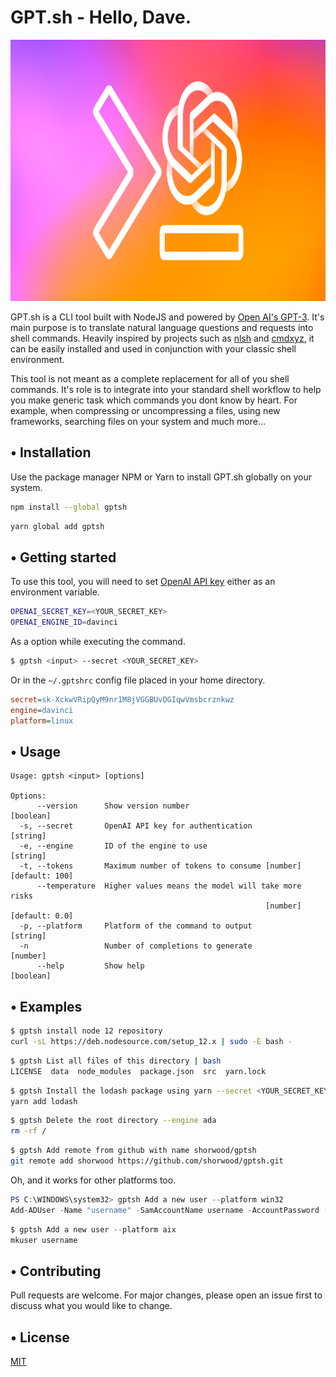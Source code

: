 # GPT.sh - Hello, Dave.

<p align="center">
  <a href="https://github.com/shorwood/gptsh">
    <img src="assets/gptsh.png" alt="GPT.sh" width="836" height="418">
  </a>
</p>

GPT.sh is a CLI tool built with NodeJS and powered by [Open AI's GPT-3](https://openai.com/). It's main purpose is to translate natural language questions and requests into shell commands. Heavily inspired by projects such as [nlsh](https://vimeo.com/427943407/98fe5258a7) and [cmdxyz](https://cmd.xyz/), it can be easily installed and used in conjunction with your classic shell environment.

This tool is not meant as a complete replacement for all of you shell commands. It's role is to integrate into your standard shell workflow to help you make generic task which commands you dont know by heart. For example, when compressing or uncompressing a files, using new frameworks, searching files on your system and much more...

## • Installation

Use the package manager NPM or Yarn to install GPT.sh globally on your system.

```bash
npm install --global gptsh
```

```bash
yarn global add gptsh
```

## • Getting started
To use this tool, you will need to set [OpenAI API key](https://beta.openai.com/) either as an environment variable.
```bash
OPENAI_SECRET_KEY=<YOUR_SECRET_KEY>
OPENAI_ENGINE_ID=davinci
```

As a option while executing the command.
```bash
$ gptsh <input> --secret <YOUR_SECRET_KEY>
```

Or in the `~/.gptshrc` config file placed in your home directory.
```ini
secret=sk-XckwVRipQyM9nr1M8jVGGBUvDGIqwVmsbcrznkwz
engine=davinci
platform=linux
```


## • Usage


```
Usage: gptsh <input> [options]

Options:
      --version      Show version number                               [boolean]
  -s, --secret       OpenAI API key for authentication                  [string]
  -e, --engine       ID of the engine to use                            [string]
  -t, --tokens       Maximum number of tokens to consume [number] [default: 100]
      --temperature  Higher values means the model will take more risks
                                                         [number] [default: 0.0]
  -p, --platform     Platform of the command to output                  [string]
  -n                 Number of completions to generate                  [number]
      --help         Show help                                         [boolean]
```

## • Examples
```bash
$ gptsh install node 12 repository
curl -sL https://deb.nodesource.com/setup_12.x | sudo -E bash -
```

```bash
$ gptsh List all files of this directory | bash
LICENSE  data  node_modules  package.json  src  yarn.lock
```

```bash
$ gptsh Install the lodash package using yarn --secret <YOUR_SECRET_KEY>
yarn add lodash
```

```bash
$ gptsh Delete the root directory --engine ada
rm -rf /
```

```bash
$ gptsh Add remote from github with name shorwood/gptsh
git remote add shorwood https://github.com/shorwood/gptsh.git
```

Oh, and it works for other platforms too.
```powershell
PS C:\WINDOWS\system32> gptsh Add a new user --platform win32
Add-ADUser -Name "username" -SamAccountName username -AccountPassword (Read-Host -AsSecureString "Password") -Enabled $true -ChangePasswordAtLogon $false
```

```powershell
$ gptsh Add a new user --platform aix
mkuser username
```

## • Contributing
Pull requests are welcome. For major changes, please open an issue first to discuss what you would like to change.

## • License
[MIT](https://choosealicense.com/licenses/mit/)
